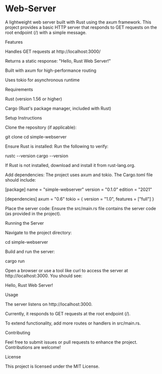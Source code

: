 # Web-Server

A lightweight web server built with Rust using the axum framework. This project provides a basic HTTP server that responds to GET requests on the root endpoint (/) with a simple message.

Features





Handles GET requests at http://localhost:3000/



Returns a static response: "Hello, Rust Web Server!"



Built with axum for high-performance routing



Uses tokio for asynchronous runtime

Requirements





Rust (version 1.56 or higher)



Cargo (Rust's package manager, included with Rust)

Setup Instructions





Clone the repository (if applicable):

git clone <repository-url>
cd simple-webserver



Ensure Rust is installed: Run the following to verify:

rustc --version
cargo --version

If Rust is not installed, download and install it from rust-lang.org.



Add dependencies: The project uses axum and tokio. The Cargo.toml file should include:

[package]
name = "simple-webserver"
version = "0.1.0"
edition = "2021"

[dependencies]
axum = "0.6"
tokio = { version = "1.0", features = ["full"] }



Place the server code: Ensure the src/main.rs file contains the server code (as provided in the project).

Running the Server





Navigate to the project directory:

cd simple-webserver



Build and run the server:

cargo run



Open a browser or use a tool like curl to access the server at http://localhost:3000. You should see:

Hello, Rust Web Server!

Usage





The server listens on http://localhost:3000.



Currently, it responds to GET requests at the root endpoint (/).



To extend functionality, add more routes or handlers in src/main.rs.

Contributing

Feel free to submit issues or pull requests to enhance the project. Contributions are welcome!

License

This project is licensed under the MIT License.
